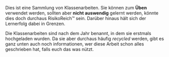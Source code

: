 Dies ist eine Sammlung von Klassenarbeiten. Sie können zum __Üben__ verwendet werden, sollten aber __nicht auswendig__ gelernt werden, könnte dies doch durchaus RisikoReich™ sein. Darüber hinaus hält sich der Lernerfolg dabei in Grenzen.

Die Klassenarbeiten sind nach dem Jahr benannt, in dem sie erstmals hochgeladen wurden. Da sie aber durchaus häufig _recycled_ werden, gibt es ganz unten auch noch informationen, wer diese Arbeit schon alles geschrieben hat, falls euch das was nützt.